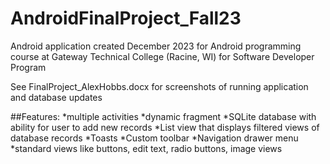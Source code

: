 # AndroidFinalProject_Fall23

Android application created December 2023 
for Android programming course 
at Gateway Technical College (Racine, WI)
for Software Developer Program


See FinalProject_AlexHobbs.docx for screenshots of running application and database updates

##Features:
*multiple activities
*dynamic fragment
*SQLite database with ability for user to add new records
*List view that displays filtered views of database records
*Toasts
*Custom toolbar
*Navigation drawer menu
*standard views like buttons, edit text, radio buttons, image views
